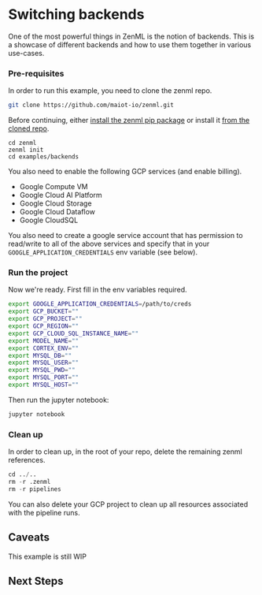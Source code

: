 # Switching backends
One of the most powerful things in ZenML is the notion of backends. This is a showcase of different backends and how 
to use them together in various use-cases.

### Pre-requisites
In order to run this example, you need to clone the zenml repo.

```bash
git clone https://github.com/maiot-io/zenml.git
```

Before continuing, either [install the zenml pip package](https://docs.zenml.io/getting-started/installation.html) or
install it [from the cloned repo](../../zenml/README.md).

```
cd zenml
zenml init
cd examples/backends
```

You also need to enable the following GCP services (and enable billing).

* Google Compute VM
* Google Cloud AI Platform
* Google Cloud Storage
* Google Cloud Dataflow
* Google CloudSQL

You also need to create a google service account that has permission to read/write to all of the above services and 
specify that in your `GOOGLE_APPLICATION_CREDENTIALS` env variable (see below).

### Run the project
Now we're ready. First fill in the env variables required. 

```bash
export GOOGLE_APPLICATION_CREDENTIALS=/path/to/creds
export GCP_BUCKET=""
export GCP_PROJECT=""
export GCP_REGION=""
export GCP_CLOUD_SQL_INSTANCE_NAME=""
export MODEL_NAME=""
export CORTEX_ENV=""
export MYSQL_DB=""
export MYSQL_USER=""
export MYSQL_PWD=""
export MYSQL_PORT=""
export MYSQL_HOST=""
```

Then run the jupyter notebook:

```bash
jupyter notebook
```

### Clean up
In order to clean up, in the root of your repo, delete the remaining zenml references.

```python
cd ../..
rm -r .zenml
rm -r pipelines
```

You can also delete your GCP project to clean up all resources associated with the pipeline runs.

## Caveats
This example is still WIP

## Next Steps
